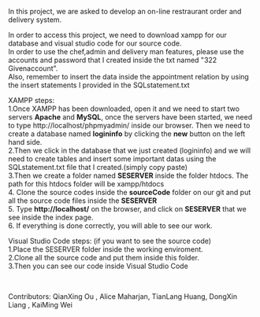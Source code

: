 In this project, we are asked to develop an on-line restraurant order and delivery system.


In order to access this project, we need to download xampp for our database and visual studio code for our source code.
<br>
In order to use the chef,admin and delivery man features, please use the accounts and password that I created inside the txt named "322 Givenaccount".
<br>
Also, remember to insert the data inside the appointment relation by using the insert statements I provided in the SQLstatement.txt

XAMPP steps:<br>1.Once XAMPP has been downloaded, open it and we need to start two servers <b>Apache</b> and <b>MySQL</b>, once the servers have been started, we need to type http://localhost/phpmyadmin/ inside our browser. Then we need to create a database named <b>logininfo</b> by clicking the <b>new</b> button on the left hand side.
<br>2.Then we click in the database that we just created (logininfo) and we will need to create tables and insert some important datas using the SQLstatement.txt file that I created.(simply copy paste)
<br>3.Then we create a folder named <b>SESERVER</b> inside the folder htdocs. The path for this htdocs folder will be xampp/htdocs
<br>4. Clone the source codes inside the <b>sourceCode</b> folder on our git and put all the source code files inside the <b>SESERVER</b>
<br>5. Type <b>http://localhost/</b> on the browser, and click on <b>SESERVER</b> that we see inside the index page.
<br>6. If everything is done correctly, you will able to see our work.



Visual Studio Code steps: (if you want to see the source code)
<br>
1.Place the SESERVER folder inside the working enviroment.
<br>
2.Clone all the source code and put them inside this folder.
<br>
3.Then you can see our code inside Visual Studio Code

<br>

Contributors: QianXing Ou ,  Alice Maharjan, TianLang Huang, DongXin Liang ,  KaiMing Wei



